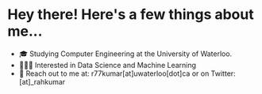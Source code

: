 # Hey there! Here's a few things about me...
- 🎓 Studying Computer Engineering at the University of Waterloo. 
- 👨🏽‍💻 Interested in Data Science and Machine Learning
- 🦾 Reach out to me at: r77kumar[at]uwaterloo[dot]ca or on Twitter: [at]_rahkumar
